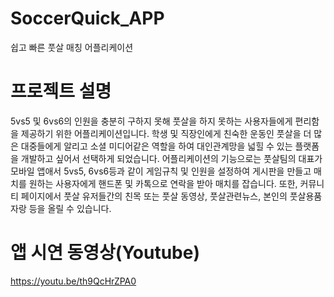 # SoccerQuick_APP
쉽고 빠른 풋살 매칭 어플리케이션

# 프로젝트 설명
5vs5 및 6vs6의 인원을 충분히 구하지 못해 풋살을 하지 못하는 사용자들에게    편리함을 제공하기 위한 어플리케이션입니다. 학생 및 직장인에게 친숙한 운동인 풋살을 더 많은 대중들에게 알리고 소셜 미디어같은 역할을 하여 대인관계망을 넓힐 수 있는 플랫폼을 개발하고 싶어서 선택하게 되었습니다.
어플리케이션의 기능으로는 풋살팀의 대표가 모바일 앱애서 5vs5, 6vs6등과 같이 게임규칙 및 인원을 설정하여 게시판을 만들고 매치를 원하는 사용자에게 핸드폰 및 카톡으로 연락을 받아 매치를 잡습니다. 또한, 커뮤니티 페이지에서 풋살 유저들간의 친목 또는 풋살 동영상, 풋살관련뉴스, 본인의 풋살용품자랑 등을 올릴 수 있습니다.

# 앱 시연 동영상(Youtube)
https://youtu.be/th9QcHrZPA0
